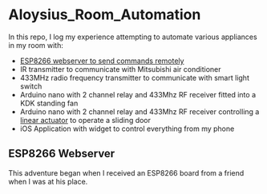 # Aloysius_Room_Automation
In this repo, I log my experience attempting to automate various appliances in my room with:
- [ESP8266 webserver to send commands remotely](#esp8266-webserver)
- IR transmitter to communicate with Mitsubishi air conditioner
- 433MHz radio frequency transmitter to communicate with smart light switch
- Arduino nano with 2 channel relay and 433Mhz RF receiver fitted into a KDK standing fan
- Arduino nano with 2 channel relay and 433Mhz RF receiver controlling a [linear actuator](https://www.aliexpress.com/item/32994017416.html?srcSns=sns_Copy&spreadType=socialShare&bizType=ProductDetail&social_params=6000055555836&aff_fcid=6220632c5d194a48b3acb87fb7b1a12e-1707451589702-03227-_oFqycTc&tt=MG&aff_fsk=_oFqycTc&aff_platform=default&sk=_oFqycTc&aff_trace_key=6220632c5d194a48b3acb87fb7b1a12e-1707451589702-03227-_oFqycTc&shareId=6000055555836&businessType=ProductDetail&platform=AE&terminal_id=c1178bbb82d24e60a75b2a2936b5c051&afSmartRedirect=y) to operate a sliding door
- iOS Application with widget to control everything from my phone

## ESP8266 Webserver
This adventure began when I received an ESP8266 board from a friend when I was at his place.

